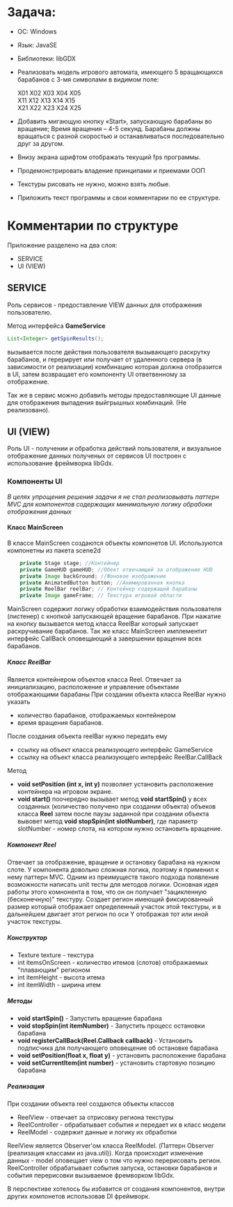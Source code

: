 # Задача:
* ОС: Windows

* Язык: JavaSE

* Библиотеки: libGDX

- Реализовать модель игрового автомата, имеющего 5 вращающихся барабанов с 3-мя символами в видимом поле:

    X01 X02 X03 X04 X05 <br /> 
    X11 X12 X13 X14 X15 <br />
    X21 X22 X23 X24 X25 <br />

- Добавить мигающую кнопку «Start», запускающую барабаны во вращение;
Время вращения – 4-5 секунд. Барабаны должны вращаться с разной скоростью и останавливаться последовательно друг за другом.
- Внизу экрана шрифтом отображать текущий fps программы.
- Продемонстрировать владение принципами и приемами ООП
- Текстуры рисовать не нужно, можно взять любые.
- Приложить текст программы и свои комментарии по ее структуре.

# Комментарии по структуре

Приложение разделено на два слоя:
* SERVICE
* UI (VIEW)

## SERVICE
Роль сервисов - предоставление VIEW данных для отображения пользователю.

Метод интерфейса **GameService**
```java
List<Integer> getSpinResults();
```
вызывается после действия пользователя вызывающего раскрутку барабанов,
и герерирует или получает от удаленного сервера (в зависимости от реализации) комбинацию которая должна отобразится в UI,
затем возвращает его компоненту UI ответвенному за отображение.

Так же в сервис можно добавить методы предоставляющие UI данные для отображения выпадения выйгрышных комбинаций. (Не реализовано).

## UI (VIEW)

Роль UI - получении и обработка действий пользователя, и визуальное отображение данных полученых от сервисов
UI построен с использование фреймворка libGdx.

### Компоненты UI
*В целях упрощения решения задачи я не стал реализовывать паттерн MVC для компонентов содержащих минимальную логику обрабоки отображения данных*
#### Класс MainScreen
В классе MainScreen создаются объекты компонетов UI. Используются компонетны из пакета scene2d
```java
    private Stage stage; //Контейнер
    private GameHUD gameHUD; //Обект отвечающий за отображение HUD 
    private Image backGround; //Фоновое изображение
    private AnimatedButton button; //Анимированная кнопка
    private ReelBar reelBar; // Контейнер содержащий барабаны
    private Image gameFrame; // Текстура игровой области
```
MainScreen содержит логику обработки взаимодействия пользователя (листенер) с кнопкой запускающей вращение барабанов.
При нажатие на кнопку вызывается метод класса ReelBar который запускает раскручивание барабанов.
Так же класс MainScreen имплементит интерфейс CallBack оповещающий а завершении вращения всех барабанов.

##### Класс ReelBar
Является контейнером объектов класса Reel. Отвечает за инициализацию, расположение и управление объектами отображающими барабаны
При создании объекта класса ReelBar нужно указать 
* количество барабанов, отображаемых контейнером 
* время вращения барабанов.

После создания объекта reelBar нужно передать ему
 
* ссылку на объект класса реализующего интерфейс GameService 
* ссылку на объект класса реализующего интерфейс ReelBar.CallBack

Метод

* **void setPosition (int x, int y)** позволяет установить расположение контейнера на игровом экране.
* **void start()** поочередно вызывает метод **void startSpin()** у всех созданных (количество получено при создании объекта) 
объеков класса **Reel** затем после паузы заданной при создании объекта вывовет метод **void stopSpin(int slotNumber)**, 
где параметр slotNumber - номер слота, на котором нужно остановить вращение.

##### Компонент Reel
Отвечает за отображение, вращение и остановку барабана на нужном слоте. У компонента довольно сложная логика, поэтому я
применил к нему паттерн MVC. Одним из преимуществ такого подхода появление возможности написать unit тесты для методов логики.
Основная идея работы этого комнонента в том, что он он получает "зацикленную (бесконечную)" текстуру. Создает регион имеющий 
фиксированный размер который отображает определенный участок этой текстуры, и в дальнейшем двигает этот регион по оси Y отображая
тот или иной участок текстуры.  

##### Конструктор
 * Texture texture  - текстура 
 * int itemsOnScreen - количество итемов (слотов) отображаемых "плавающим" регионом
 * int itemHeight  - высота итема
 * int itemWidth - ширина итем
##### Методы
* **void startSpin()** - Запустить вращение барабана 
* **void stopSpin(int itemNumber)** - Запустить процесс остановки барабана 
* **void registerCallBack(Reel.Callback callback)** - Установить подписчика для получающего оповещение об остановке барабана 
* **void setPosition(float x, float y)** - установить расположение барабана  
* **void setCurrentItem(int number)** - установить стартовую позицию барабана 
##### Реализация
При создании объекта reel создаются объекты классов 
* ReelView - отвечает за отрисовку региона текстуры
* ReelController - обрабатывает события и передает их в класс модели
* ReelModel - содержит данные и логику их обработки

ReelView является Observer'ом класса ReelModel. (Паттерн Observer (реализация классами из java.util)). Когда происходит
изменение данных - model оповещает view о том что нужно перерисовать регион.
ReelController обрабатывает события запуска, остановки барабанов и события перерисовки вызываемое фремворком libGdx.

В перспективе хотелось бы избавится от создания компонентов, внутри других компонетов использовав DI фреймворк.  
